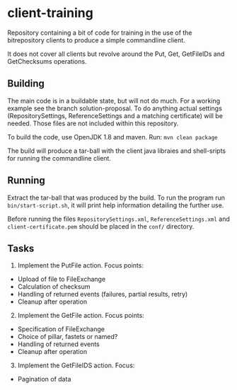 # client-training

Repository containing a bit of code for training in the use of the bitrepository clients to produce a simple commandline client. 

It does not cover all clients but revolve around the Put, Get, GetFileIDs and GetChecksums operations. 

## Building
The main code is in a buildable state, but will not do much. For a working example see the branch solution-proposal.
To do anything actual settings (RepositorySettings, ReferenceSettings and a matching certificate) will be needed. Those files are not included within this repository.

To build the code, use OpenJDK 1.8 and maven. 
Run: `mvn clean package`

The build will produce a tar-ball with the client java libraies and shell-sripts for running the commandline client. 

## Running
Extract the tar-ball that was produced by the build. To run the program run `bin/start-script.sh`, it will print help information detailing the further use. 

Before running the files `RepositorySettings.xml`, `ReferenceSettings.xml` and `client-certificate.pem` should be placed in the `conf/` directory.

## Tasks

1. Implement the PutFile action. Focus points:
  * Upload of file to FileExchange
  * Calculation of checksum
  * Handling of returned events (failures, partial results, retry)
  * Cleanup after operation

2. Implement the GetFile action. Focus points:
  * Specification of FileExchange
  * Choice of pillar, fastets or named?
  * Handling of returned events
  * Cleanup after operation

3. Implement the GetFileIDS action. Focus:
  * Pagination of data 

